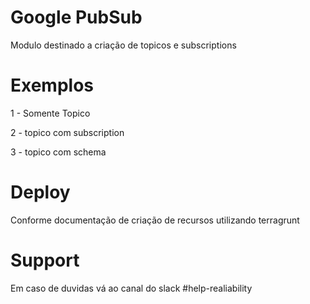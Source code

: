 <!--
:type: service
:name: Unico Google PubSub
:description: Deploy Topics and subscriptions in all projects
:icon: /_docs/ns-128.png
:category: gcp-infrastructure
:cloud: GCP
:tags: pubsub
-->

# Google PubSub

Modulo destinado a criação de topicos e subscriptions

# Exemplos

1 - Somente Topico

2 - topico com subscription

3 - topico com schema

# Deploy

Conforme documentação de criação de recursos utilizando terragrunt

# Support

Em caso de duvidas vá ao canal do slack #help-realiability

